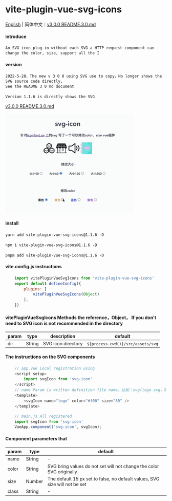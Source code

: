 # vite-plugin-vue-svg-icons
[English](README.en.md) | 简体中文｜[v3.0.0 README.3.0.md](README.3.0.md)
#### introduce
    An SVG icon plug-in without each SVG a HTTP request component can change the color, size, support all the I

#### version
    2022-5-28，The new v 3 0 0 using SVG use to copy，No longer shows the SVG source code directly,
    See the README 3 0 md document
    
    Version 1.1.6 is directly shows the SVG

[v3.0.0 README.3.0.md](README.3.0.md)

<img src="./example/src/assets/demo.gif" width="400px"></img>   
#### install
    yarn add vite-plugin-vue-svg-icons@1.1.6 -D

    npm i vite-plugin-vue-svg-icons@1.1.6 -D

    pnpm add vite-plugin-vue-svg-icons@1.1.6 -D

#### vite.config.js instructions
```js
    import vitePluginVueSvgIcons from 'vite-plugin-vue-svg-icons'
    export default defineConfig({
        plugins: [
            vitePluginVueSvgIcons(Object)
        ],
    })
```
#### vitePluginVueSvgIcons Methods the reference，Object， If you don't need to SVG icon is not recommended in the directory

| param | type | description | default |
| -------- | -------- | -------- | -------- |
|dir|String|SVG icon directory|`${process.cwd()}/src/assets/svg`|

#### The instructions on the SVG components
```js
    // app.vue Local registration using
    <script setup>
        import svgIcon from 'svg-icon'
    </script>
    // name Param is written definition file name，比如：svg/logo.svg，So what do you refer to the SVG Need only name="logo"
    <template>
        <svgIcon name="logo" color="#f00" size="80" />
    </template>
```

```js
    // main.js All registered
    import svgIcon from 'svg-icon'
    VueApp.component('svg-icon', svgIcon);
```

#### Component parameters that
| param | type | default |
| -------- | -------- | -------- |
|name|String|-|
|color|String|SVG bring values do not set will not change the color SVG originally|
|size|Number|The default 15 px set to false, no default values, SVG size will not be set|
|class|String|-|

<!-- [示列图像]() -->